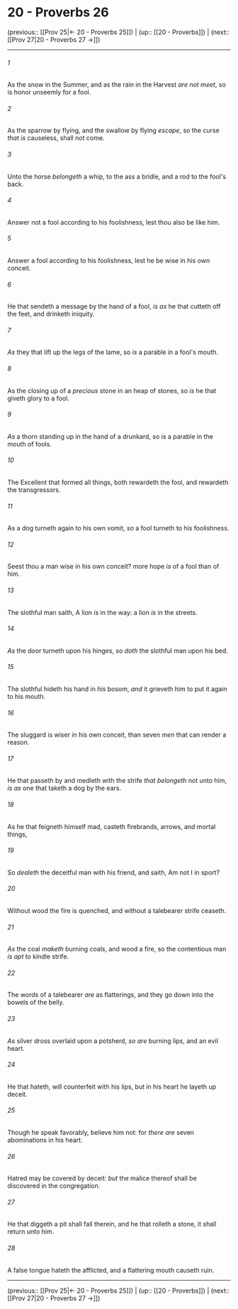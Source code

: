 # 20 - Proverbs 26

(previous:: [[Prov 25|← 20 - Proverbs 25]]) | (up:: [[20 - Proverbs]]) | (next:: [[Prov 27|20 - Proverbs 27 →]])

***


###### 1 
As the snow in the Summer, and as the rain in the Harvest _are not meet_, so is honor unseemly for a fool. 

###### 2 
As the sparrow by flying, and the swallow by flying _escape_, so the curse _that is_ causeless, shall not come. 

###### 3 
Unto the horse _belongeth_ a whip, to the ass a bridle, and a rod to the fool's back. 

###### 4 
Answer not a fool according to his foolishness, lest thou also be like him. 

###### 5 
Answer a fool according to his foolishness, lest he be wise in his own conceit. 

###### 6 
He that sendeth a message by the hand of a fool, _is as_ he that cutteth off the feet, and drinketh iniquity. 

###### 7 
_As_ they that lift up the legs of the lame, so _is_ a parable in a fool's mouth. 

###### 8 
As the closing up of a _precious_ stone in an heap of stones, so _is_ he that giveth glory to a fool. 

###### 9 
_As_ a thorn standing up in the hand of a drunkard, so _is_ a parable in the mouth of fools. 

###### 10 
The Excellent that formed all things, both rewardeth the fool, and rewardeth the transgressors. 

###### 11 
As a dog turneth again to his own vomit, _so_ a fool turneth to his foolishness. 

###### 12 
Seest thou a man wise in his own conceit? more hope _is_ of a fool than of him. 

###### 13 
The slothful man saith, A lion _is_ in the way: a lion _is_ in the streets. 

###### 14 
_As_ the door turneth upon his hinges, so _doth_ the slothful man upon his bed. 

###### 15 
The slothful hideth his hand in _his_ bosom, _and_ it grieveth him to put it again to his mouth. 

###### 16 
The sluggard is wiser in his own conceit, than seven _men_ that can render a reason. 

###### 17 
He that passeth by and medleth with the strife _that belongeth_ not unto him, _is as_ one that taketh a dog by the ears. 

###### 18 
As he that feigneth himself mad, casteth firebrands, arrows, and mortal things, 

###### 19 
So _dealeth_ the deceitful man with his friend, and saith, Am not I in sport? 

###### 20 
Without wood the fire is quenched, and without a talebearer strife ceaseth. 

###### 21 
_As_ the coal _maketh_ burning coals, and wood a fire, so the contentious man _is apt_ to kindle strife. 

###### 22 
The words of a talebearer _are_ as flatterings, and they go down into the bowels of the belly. 

###### 23 
_As_ silver dross overlaid upon a potsherd, _so are_ burning lips, and an evil heart. 

###### 24 
He that hateth, will counterfeit with his lips, but in his heart he layeth up deceit. 

###### 25 
Though he speak favorably, believe him not: for _there are_ seven abominations in his heart. 

###### 26 
Hatred may be covered by deceit: _but_ the malice thereof shall be discovered in the congregation. 

###### 27 
He that diggeth a pit shall fall therein, and he that rolleth a stone, it shall return unto him. 

###### 28 
A false tongue hateth the afflicted, and a flattering mouth causeth ruin.

***

(previous:: [[Prov 25|← 20 - Proverbs 25]]) | (up:: [[20 - Proverbs]]) | (next:: [[Prov 27|20 - Proverbs 27 →]])
